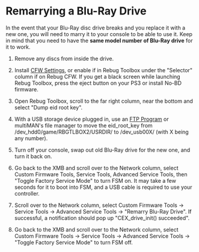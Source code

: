 # Remarrying a Blu-Ray Drive

In the event that your Blu-Ray disc drive breaks and you replace it with a new one, you will need to marry it to your console to be able to use it. Keep in mind that you need to have the **same model number of Blu-Ray drive** for it to work. 

1. Remove any discs from inside the drive. 

2. Install [CFW Settings](https://web.archive.org/save/http://www.psxhax.com/threads/cfw-settings-0-1-for-ps3-custom-firmware-by-mysis.127/), or enable if in Rebug Toolbox under the "Selector" column if on Rebug CFW. If you get a black screen while launching Rebug Toolbox, press the eject button on your PS3 or install No-BD firmware.

3. Open Rebug Toolbox, scroll to the far right column, near the bottom and select "Dump eid root key".

4. With a USB storage device plugged in, use an [FTP Program](../big-stinky-brew/pc-tools/ftp-client.md) or multiMAN's file manager to move the eid_root_key from /dev_hdd0/game/RBGTLBOX2/USRDIR/ to /dev_usb00X/ (with X being any number).

5. Turn off your console, swap out old Blu-Ray drive for the new one, and turn it back on.

6. Go back to the XMB and scroll over to the Network column, select Custom Firmware Tools, Service Tools, Advanced Service Tools, then "Toggle Factory Service Mode" to turn FSM on. It may take a few seconds for it to boot into FSM, and a USB cable is required to use your controller.

7. Scroll over to the Network column, select Custom Firmware Tools → Service Tools → Advanced Service Tools → "Remarry Blu-Ray Drive". If successful, a notification should pop up "CEX_drive_init() succeeded".

8. Go back to the XMB and scroll over to the Network column, select Custom Firmware Tools → Service Tools → Advanced Service Tools → "Toggle Factory Service Mode" to turn FSM off.